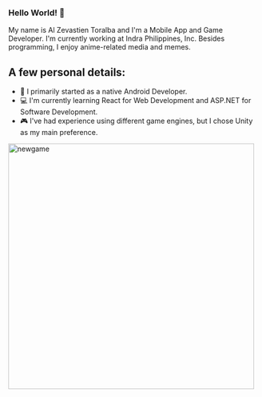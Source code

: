 ### Hello World! 👋

My name is Al Zevastien Toralba and I'm a Mobile App and Game Developer. I'm currently working at <a name="https://www.indracompany.com/en/indra">Indra Philippines, Inc</a>. Besides programming, I enjoy anime-related media and memes.

## A few personal details:
- 📱 I primarily started as a native Android Developer.
- 💻 I'm currently learning React for Web Development and ASP.NET for Software Development.
- 🎮 I've had experience using different game engines, but I chose <a name="https://unity.com/">Unity</a> as my main preference.
<img width="492" alt="newgame" src="https://user-images.githubusercontent.com/49343842/152059462-4f1d0e03-0edf-4793-9569-253d34549f1d.png">




<!--
![Top Languages Card](https://github-readme-stats.vercel.app/api/top-langs/?username=altoralba)
![Top Languages Card](https://github-readme-stats.vercel.app/api/top-langs/?username=altoralba&layout=compact)

**altoralba/altoralba** is a ✨ _special_ ✨ repository because its `README.md` (this file) appears on your GitHub profile.

Here are some ideas to get you started:

- 🔭 I’m currently working on ...
- 🌱 I’m currently learning ...
- 👯 I’m looking to collaborate on ...
- 🤔 I’m looking for help with ...
- 💬 Ask me about ...
- 📫 How to reach me: ...
- 😄 Pronouns: ...
- ⚡ Fun fact: ...
-->

